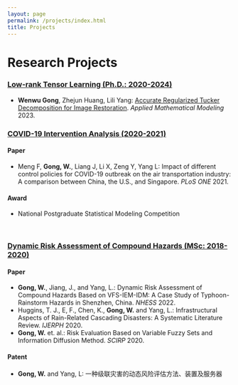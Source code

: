```yaml
---
layout: page
permalink: /projects/index.html
title: Projects
---
```


# Research Projects

### [Low-rank Tensor Learning (Ph.D.: 2020-2024)](https://github.com/GongWenwuu/LRTL_Methods_Applications.git)

- **Wenwu Gong**, Zhejun Huang, Lili Yang: [Accurate Regularized Tucker Decomposition for Image Restoration](https://GongWenwuu.github.io/mypaper/AMM_2023.pdf). <em>Applied Mathematical Modeling</em> 2023.


### [COVID-19 Intervention Analysis (2020-2021)](https://GongWenwuu.github.io/mypaper/modeling/PLOS-ONE_2021.pdf)

#### Paper
- Meng F, **Gong, W.**, Liang J, Li X, Zeng Y, Yang L: Impact of different control policies for COVID-19 outbreak on the air transportation industry: A comparison between China, the U.S., and Singapore. <em>PLoS ONE</em> 2021.
  
#### Award
- National Postgraduate Statistical Modeling Competition
<br>

### [Dynamic Risk Assessment of Compound Hazards (MSc: 2018-2020)](https://GongWenwuu.github.io/mypaper/modeling/NHESS_2022.pdf)

#### Paper

- **Gong, W.**, Jiang, J., and Yang, L.: Dynamic Risk Assessment of Compound Hazards Based on VFS-IEM-IDM: A Case Study of Typhoon-Rainstorm Hazards in Shenzhen, China. <em>NHESS</em> 2022.
- Huggins, T. J., E, F., Chen, K., **Gong, W.** and Yang, L.: Infrastructural Aspects of Rain-Related Cascading Disasters: A Systematic Literature Review. <em>IJERPH</em> 2020.
- **Gong, W.** et. al.: Risk Evaluation Based on Variable Fuzzy Sets and Information Diffusion Method. <em> SCIRP</em> 2020.
  
#### Patent
- **Gong, W.** and Yang, L: 一种级联灾害的动态风险评估方法、装置及服务器
<br>
